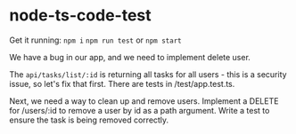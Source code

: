 # node-ts-code-test

Get it running:
`npm i`
`npm run test` or `npm start`

We have a bug in our app, and we need to implement delete user.

The `api/tasks/list/:id` is returning all tasks for all users - this is a security issue, so let's fix that first. There are tests in /test/app.test.ts.

Next, we need a way to clean up and remove users. Implement a DELETE for /users/:id to remove a user by id as a path argument. Write a test to ensure the task is being removed correctly.
